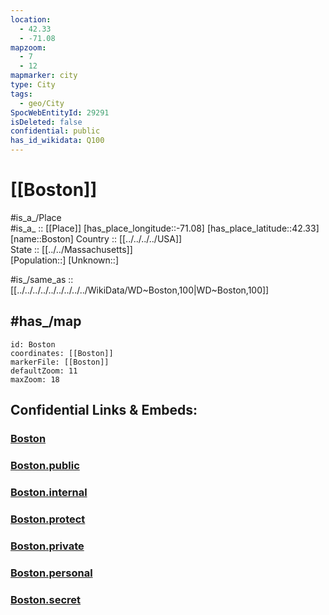 ```yaml
---
location:
  - 42.33
  - -71.08
mapzoom:
  - 7
  - 12
mapmarker: city
type: City
tags:
  - geo/City
SpocWebEntityId: 29291
isDeleted: false
confidential: public
has_id_wikidata: Q100
---
```


# [[Boston]] 

#is_a_/Place  
#is_a_ :: [[Place]] 
[has_place_longitude::-71.08] 
[has_place_latitude::42.33] 
[name::Boston] 
Country :: [[../../../../USA]]  
State :: [[../../Massachusetts]]  
[Population::] 
[Unknown::] 

#is_/same_as  :: [[../../../../../../../../../WikiData/WD~Boston,100|WD~Boston,100]] 

## #has_/map 

```leaflet
id: Boston
coordinates: [[Boston]] 
markerFile: [[Boston]] 
defaultZoom: 11 
maxZoom: 18
```


## Confidential Links & Embeds: 

### [Boston](/_Standards/Earth/Continent/America~North/USA/USA~Eastern/Massachusetts/counties~Massachusetts/Suffolk,County/cities~Suffolk/Boston.md) 

### [Boston.public](/_public/Earth/Continent/America~North/USA/USA~Eastern/Massachusetts/counties~Massachusetts/Suffolk,County/cities~Suffolk/Boston.public.md) 

### [Boston.internal](/_internal/Earth/Continent/America~North/USA/USA~Eastern/Massachusetts/counties~Massachusetts/Suffolk,County/cities~Suffolk/Boston.internal.md) 

### [Boston.protect](/_protect/Earth/Continent/America~North/USA/USA~Eastern/Massachusetts/counties~Massachusetts/Suffolk,County/cities~Suffolk/Boston.protect.md) 

### [Boston.private](/_private/Earth/Continent/America~North/USA/USA~Eastern/Massachusetts/counties~Massachusetts/Suffolk,County/cities~Suffolk/Boston.private.md) 

### [Boston.personal](/_personal/Earth/Continent/America~North/USA/USA~Eastern/Massachusetts/counties~Massachusetts/Suffolk,County/cities~Suffolk/Boston.personal.md) 

### [Boston.secret](/_secret/Earth/Continent/America~North/USA/USA~Eastern/Massachusetts/counties~Massachusetts/Suffolk,County/cities~Suffolk/Boston.secret.md)

